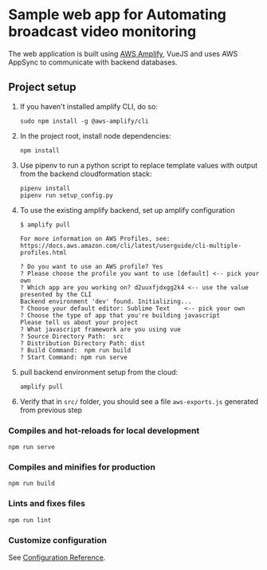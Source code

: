 # Sample web app for Automating broadcast video monitoring

The web application is built using [AWS Amplify](https://docs.amplify.aws/), VueJS and uses AWS AppSync to communicate with backend databases. 
 
## Project setup

1. If you haven't installed amplify CLI, do so:
   ```shell script
   sudo npm install -g @aws-amplify/cli
   ```
1. In the project root, install node dependencies:

   ```shell script
   npm install
   ```
1. Use pipenv to run a python script to replace template values with output from the backend cloudformation stack: 

   ```
   pipenv install
   pipenv run setup_config.py
   ```
   
1. To use the existing amplify backend, set up amplify configuration

   ```
   $ amplify pull

   For more information on AWS Profiles, see:
   https://docs.aws.amazon.com/cli/latest/userguide/cli-multiple-profiles.html

   ? Do you want to use an AWS profile? Yes
   ? Please choose the profile you want to use [default] <-- pick your own
   ? Which app are you working on? d2uuxfjdxgg2k4 <-- use the value presented by the CLI
   Backend environment 'dev' found. Initializing...
   ? Choose your default editor: Sublime Text    <-- pick your own
   ? Choose the type of app that you're building javascript
   Please tell us about your project
   ? What javascript framework are you using vue
   ? Source Directory Path:  src
   ? Distribution Directory Path: dist
   ? Build Command:  npm run build
   ? Start Command: npm run serve
   ```

1. pull backend environment setup from the cloud:

   ```shell script
   amplify pull
   ```

1. Verify that in `src/` folder, you should see a file `aws-exports.js` generated from previous step

### Compiles and hot-reloads for local development

```
npm run serve
```

### Compiles and minifies for production

```
npm run build
```

### Lints and fixes files

```
npm run lint
```

### Customize configuration

See [Configuration Reference](https://cli.vuejs.org/config/).
